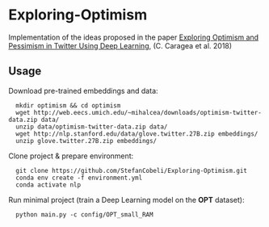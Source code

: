 # Exploring-Optimism
Implementation of the ideas proposed in the paper 
[Exploring Optimism and Pessimism in Twitter Using Deep Learning](https://www.aclweb.org/anthology/D18-1067/),
(C. Caragea et al. 2018)


## Usage

Download pre-trained embeddings and data:

```
  mkdir optimism && cd optimism
  wget http://web.eecs.umich.edu/~mihalcea/downloads/optimism-twitter-data.zip data/
  unzip data/optimism-twitter-data.zip data/
  wget http://nlp.stanford.edu/data/glove.twitter.27B.zip embeddings/
  unzip glove.twitter.27B.zip embeddings/
```

Clone project & prepare environment:

```
  git clone https://github.com/StefanCobeli/Exploring-Optimism.git
  conda env create -f environment.yml
  conda activate nlp
```

Run minimal project (train a Deep Learning model on the __OPT__ dataset):

```
  python main.py -c config/OPT_small_RAM
```
